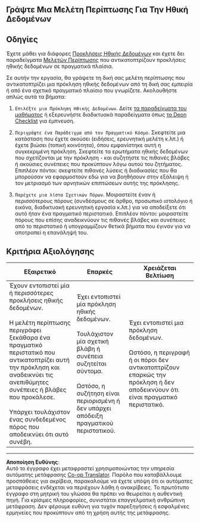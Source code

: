 <!--
CO_OP_TRANSLATOR_METADATA:
{
  "original_hash": "b588c0fc73014f52520c666efc3e0cc3",
  "translation_date": "2025-08-26T21:26:52+00:00",
  "source_file": "1-Introduction/02-ethics/assignment.md",
  "language_code": "el"
}
-->
## Γράψτε Μια Μελέτη Περίπτωσης Για Την Ηθική Δεδομένων

## Οδηγίες

Έχετε μάθει για διάφορες [Προκλήσεις Ηθικής Δεδομένων](README.md#2-ethics-challenges) και έχετε δει παραδείγματα [Μελετών Περίπτωσης](README.md#3-case-studies) που αντικατοπτρίζουν προκλήσεις ηθικής δεδομένων σε πραγματικά πλαίσια.

Σε αυτήν την εργασία, θα γράψετε τη δική σας μελέτη περίπτωσης που αντικατοπτρίζει μια πρόκληση ηθικής δεδομένων από τη δική σας εμπειρία ή από ένα σχετικό πραγματικό πλαίσιο που γνωρίζετε. Ακολουθήστε απλώς αυτά τα βήματα:

1. `Επιλέξτε μια Πρόκληση Ηθικής Δεδομένων`. Δείτε [τα παραδείγματα του μαθήματος](README.md#2-ethics-challenges) ή εξερευνήστε διαδικτυακά παραδείγματα όπως [το Deon Checklist](https://deon.drivendata.org/examples/) για έμπνευση.

2. `Περιγράψτε ένα Παράδειγμα από τον Πραγματικό Κόσμο`. Σκεφτείτε μια κατάσταση που έχετε ακούσει (ειδήσεις, ερευνητική μελέτη κ.λπ.) ή έχετε βιώσει (τοπική κοινότητα), όπου εμφανίστηκε αυτή η συγκεκριμένη πρόκληση. Σκεφτείτε τα ερωτήματα ηθικής δεδομένων που σχετίζονται με την πρόκληση - και συζητήστε τις πιθανές βλάβες ή ακούσιες συνέπειες που προκύπτουν λόγω αυτού του ζητήματος. Επιπλέον πόντοι: σκεφτείτε πιθανές λύσεις ή διαδικασίες που θα μπορούσαν να εφαρμοστούν εδώ για να βοηθήσουν στην εξάλειψη ή τον μετριασμό των αρνητικών επιπτώσεων αυτής της πρόκλησης.

3. `Παρέχετε μια λίστα Σχετικών Πόρων`. Μοιραστείτε έναν ή περισσότερους πόρους (συνδέσμους σε άρθρο, προσωπικό ιστολόγιο ή εικόνα, διαδικτυακή ερευνητική εργασία κ.λπ.) για να αποδείξετε ότι αυτό ήταν ένα πραγματικό περιστατικό. Επιπλέον πόντοι: μοιραστείτε πόρους που επίσης αναδεικνύουν τις πιθανές βλάβες και συνέπειες από το περιστατικό ή υπογραμμίζουν θετικά βήματα που έγιναν για να αποτραπεί η επανάληψή του.



## Κριτήρια Αξιολόγησης

Εξαιρετικό | Επαρκές | Χρειάζεται Βελτίωση
--- | --- | -- |
Έχουν εντοπιστεί μία ή περισσότερες προκλήσεις ηθικής δεδομένων. <br/> <br/> Η μελέτη περίπτωσης περιγράφει ξεκάθαρα ένα πραγματικό περιστατικό που αντικατοπτρίζει αυτή την πρόκληση και αναδεικνύει τις ανεπιθύμητες συνέπειες ή βλάβες που προκάλεσε. <br/><br/> Υπάρχει τουλάχιστον ένας συνδεδεμένος πόρος που αποδεικνύει ότι αυτό συνέβη. | Έχει εντοπιστεί μία πρόκληση ηθικής δεδομένων. <br/><br/> Τουλάχιστον μία σχετική βλάβη ή συνέπεια συζητείται σύντομα. <br/><br/> Ωστόσο, η συζήτηση είναι περιορισμένη ή δεν υπάρχει απόδειξη πραγματικού περιστατικού. | Έχει εντοπιστεί μια πρόκληση δεδομένων. <br/><br/> Ωστόσο, η περιγραφή ή οι πόροι δεν αντικατοπτρίζουν επαρκώς την πρόκληση ή δεν αποδεικνύουν ότι είναι πραγματικό περιστατικό. |

---

**Αποποίηση Ευθύνης**:  
Αυτό το έγγραφο έχει μεταφραστεί χρησιμοποιώντας την υπηρεσία αυτόματης μετάφρασης [Co-op Translator](https://github.com/Azure/co-op-translator). Παρόλο που καταβάλλουμε προσπάθειες για ακρίβεια, παρακαλούμε να έχετε υπόψη ότι οι αυτόματες μεταφράσεις ενδέχεται να περιέχουν λάθη ή ανακρίβειες. Το πρωτότυπο έγγραφο στη μητρική του γλώσσα θα πρέπει να θεωρείται η αυθεντική πηγή. Για κρίσιμες πληροφορίες, συνιστάται επαγγελματική ανθρώπινη μετάφραση. Δεν φέρουμε ευθύνη για τυχόν παρεξηγήσεις ή εσφαλμένες ερμηνείες που προκύπτουν από τη χρήση αυτής της μετάφρασης.